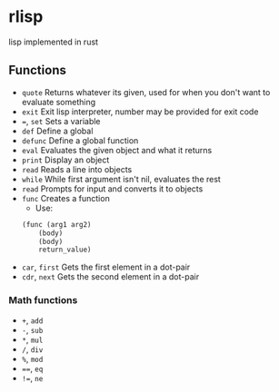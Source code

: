 # rlisp
lisp implemented in rust

## Functions
* `quote` 
Returns whatever its given, used for when you don't want to evaluate something
* `exit`
Exit lisp interpreter, number may be provided for exit code
* `=`, `set`
Sets a variable
* `def`
Define a global
* `defunc`
Define a global function
* `eval`
Evaluates the given object and what it returns
* `print`
Display an object
* `read`
Reads a line into objects
* `while`
While first argument isn't nil, evaluates the rest
* `read`
Prompts for input and converts it to objects
* `func`
Creates a function
	* Use:
	```lisp
	(func (arg1 arg2)
		(body)
		(body)
		return_value)
	```
* `car`, `first`
Gets the first element in a dot-pair
* `cdr`, `next`
Gets the second element in a dot-pair

### Math functions
* `+`, `add`
* `-`, `sub`
* `*`, `mul`
* `/`, `div`
* `%`, `mod`
* `==`, `eq`
* `!=`, `ne`
